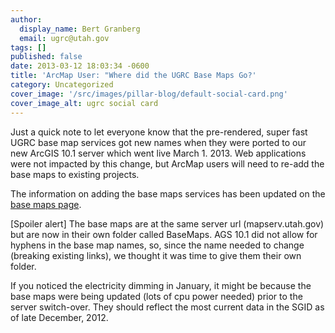 ```yaml
---
author:
  display_name: Bert Granberg
  email: ugrc@utah.gov
tags: []
published: false
date: 2013-03-12 18:03:34 -0600
title: 'ArcMap User: "Where did the UGRC Base Maps Go?'
category: Uncategorized
cover_image: '/src/images/pillar-blog/default-social-card.png'
cover_image_alt: ugrc social card
---
```


<p>Just a quick note to let everyone know that the pre-rendered, super fast UGRC base map services got new names when they were ported to our new ArcGIS 10.1 server which went live March 1. 2013. Web applications were not impacted by this change, but ArcMap users will need to re-add the base maps to existing projects.</p>
<p>The information on adding the base maps services has been updated on the <a href="/products/discover">base maps page</a>. </p>
<p>[Spoiler alert] The base maps are at the same server url (mapserv.utah.gov) but are now in their own folder called BaseMaps. AGS 10.1 did not allow for hyphens in the base map names, so, since the name needed to change (breaking existing links), we thought it was time to give them their own folder. </p>
<p>If you noticed the electricity dimming in January, it might be because the base maps were being updated (lots of cpu power needed) prior to the server switch-over. They should reflect the most current data in the SGID as of late December, 2012.</p>
